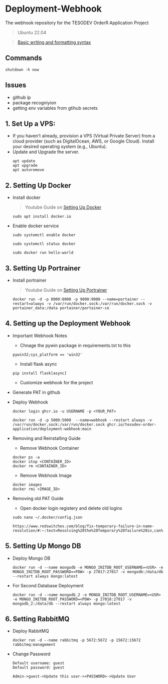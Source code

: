 # Deployment-Webhook
The webhook repository for the TESODEV OrderR Application Project
> Ubuntu 22.04

> [Basic writing and formatting syntax](https://docs.github.com/en/get-started/writing-on-github/getting-started-with-writing-and-formatting-on-github/basic-writing-and-formatting-syntax)

## Commands
```
shutdown -h now
```

## Issues
- github ip
- package recogniyion
- getting env variables from gtihub secrets


## 1.	Set Up a VPS:
* If you haven’t already, provision a VPS (Virtual Private Server) from a cloud provider (such as DigitalOcean, AWS, or Google Cloud). Install your desired operating system (e.g., Ubuntu).
* Update and Upgrade the server.
    ```
    apt update
    apt upgrade
    apt autoremove
    ```
## 2. Setting Up Docker
* Install docker
    > Youtube Guide on [Setting Up Docker](https://www.youtube.com/watch?v=cqbh-RneBlk)
    ```
    sudo apt install docker.io
    ```
* Enable docker service
    ```
    sudo systemctl enable docker

    sudo systemctl status docker

    sudo docker run hello-world
    ```

## 3. Setting Up Portrainer
* Install portrainer
    > Youtube Guide on [Setting Up Portrainer](https://www.youtube.com/watch?v=y0GGQ2F2tvs&list=LL&index=138)
    ```
    docker run -d -p 8000:8000 -p 9000:9000 --name=portainer --restart=always -v /var/run/docker.sock:/var/run/docker.sock -v portainer_data:/data portainer/portainer-ce
    ```

## 4. Setting up the Deployment Webhook
* Important Webhook Notes
    * Chnage the pywin package in requirements.txt to this
    ```
    pywin32;sys_platform == 'win32'
    ```
    * Install flask async
    ```
    pip install flask[async]
    ```
    * Customize webhook for the project
* Generate PAT in github

* Deploy Webhook
    ```
    docker login ghcr.io -u USERNAME -p <YOUR_PAT>
    
    docker run -d -p 5000:5000  --name=webhook --restart always -v /var/run/docker.sock:/var/run/docker.sock ghcr.io/tesodev-order-application/deployment-webhook:main
    ```
* Removing and Reinstalling Guide
    * Remove Webhook Container
    ```
    docker ps -a
    docker stop <CONTAİNER_ID>
    docker rm <CONTAİNER_ID>
    ```

     * Remove Webhook Image
    ```
    docker images
    docker rmi <IMAGE_ID> 
    ```
* Removing old PAT Guide
    * Open docker login registery and delete old logins
    ```
    sudo nano ~/.docker/config.json
    ```
    ```
    https://www.redswitches.com/blog/fix-temporary-failure-in-name-resolution/#:~:text=Resolving%20the%20Temporary%20failure%20in,can%20ensure%20seamless%20internet%20connectivity.
    ```

## 5. Setting Up Mongo DB
* Deploy Mongo DB
    ```
    docker run -d --name mongodb -e MONGO_INITDB_ROOT_USERNAME=<USR> -e MONGO_INITDB_ROOT_PASSWORD=<PDW> -p 27017:27017 -v mongodb:/data/db --restart always mongo:latest
    ```
* For Second Database Deployment
    ```
    docker run -d --name mongodb_2 -e MONGO_INITDB_ROOT_USERNAME=<USR> -e MONGO_INITDB_ROOT_PASSWORD=<PDW> -p 27018:27017 -v mongodb_2:/data/db --restart always mongo:latest
    ```

## 6. Setting RabbitMQ
* Deploy RabbitMQ
    ```
    docker run -d --name rabbitmq -p 5672:5672 -p 15672:15672 rabbitmq:management
    ```
* Change Password
   ```
   Default username: guest
   Default password: guest
   
   Admin->guest->Update this user-><PASSWORD>->Update User
   ```